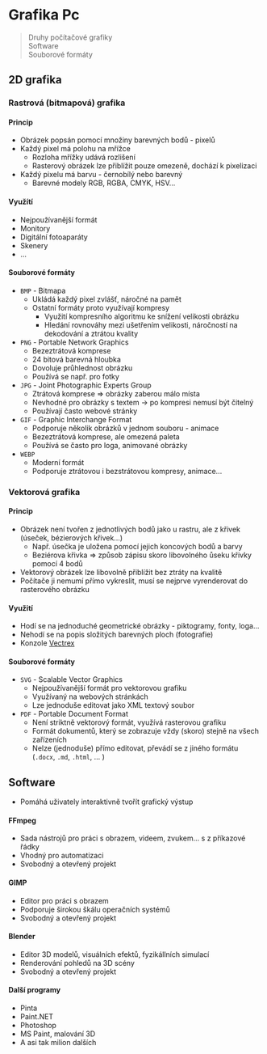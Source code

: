 # Grafika Pc

> Druhy počítačové grafiky \
> Software \
> Souborové formáty

## 2D grafika

### Rastrová (bitmapová) grafika

#### Princip

- Obrázek popsán pomocí množiny barevných bodů - pixelů
- Každý pixel má polohu na mřížce
  - Rozloha mřížky udává rozlišení
  - Rasterový obrázek lze přiblížit pouze omezeně, dochází k pixelizaci
- Každý pixelu má barvu - černobílý nebo barevný
  - Barevné modely RGB, RGBA, CMYK, HSV...

#### Využítí

- Nejpoužívanější formát
- Monitory
- Digitální fotoaparáty
- Skenery
- ...

#### Souborové formáty

- `BMP` - Bitmapa
  - Ukládá každý pixel zvlášť, náročné na pamět
  - Ostatní formáty proto využívají kompresy
    - Využití kompresního algoritmu ke snížení velikosti obrázku
    - Hledání rovnováhy mezi ušetřením velikosti, náročností na dekodování a ztrátou kvality
- `PNG` - Portable Network Graphics
  - Bezeztrátová komprese
  - 24 bitová barevná hloubka
  - Dovoluje průhlednost obrázku
  - Používá se např. pro fotky
- `JPG` - Joint Photographic Experts Group
  - Ztrátová komprese => obrázky zaberou málo místa
  - Nevhodné pro obrázky s textem -> po kompresi nemusí být čitelný
  - Používají často webové stránky
- `GIF` - Graphic Interchange Format
  - Podporuje několik obrázků v jednom souboru - animace
  - Bezeztrátová komprese, ale omezená paleta
  - Používá se často pro loga, animované obrázky
- `WEBP`
  - Moderní formát
  - Podporuje ztrátovou i bezstrátovou kompresy, animace...

### Vektorová grafika

#### Princip

- Obrázek není tvořen z jednotlivých bodů jako u rastru, ale z křivek (úseček, bézierových křivek...)
  - Např. úsečka je uložena pomocí jejich koncových bodů a barvy
  - Beziérova křivka => způsob zápisu skoro libovolného ůseku křivky pomocí 4 bodů
- Vektorový obrázek lze libovolně přiblížit bez ztráty na kvalitě
- Počítače ji nemumí přímo vykreslit, musí se nejprve vyrenderovat do rasterového obrázku

#### Využití

- Hodí se na jednoduché geometrické obrázky - piktogramy, fonty, loga...
- Nehodí se na popis složitých barevných ploch (fotografie)
- Konzole [Vectrex](https://en.wikipedia.org/wiki/Vectrex)

#### Souborové formáty

- `SVG` - Scalable Vector Graphics
  - Nejpoužívanější formát pro vektorovou grafiku
  - Využívaný na webových stránkách
  - Lze jednoduše editovat jako XML textový soubor
- `PDF` - Portable Document Format
  - Není striktně vektorový formát, využívá rasterovou grafiku
  - Formát dokumentů, který se zobrazuje vždy (skoro) stejně na všech zařízeních
  - Nelze (jednoduše) přímo editovat, převádí se z jiného formátu (`.docx`, `.md`, `.html`, ... )

## Software

- Pomáhá uživately interaktivně tvořít grafický výstup

#### FFmpeg

- Sada nástrojů pro práci s obrazem, videem, zvukem... s z příkazové řádky
- Vhodný pro automatizaci
- Svobodný a otevřený projekt

#### GIMP

- Editor pro práci s obrazem
- Podporuje širokou škálu operačních systémů
- Svobodný a otevřený projekt

#### Blender

- Editor 3D modelů, visuálních efektů, fyzikállních simulací
- Renderování pohledů na 3D scény
- Svobodný a otevřený projekt

#### Další programy

- Pinta
- Paint.NET
- Photoshop
- MS Paint, malování 3D
- A asi tak milion dalších
